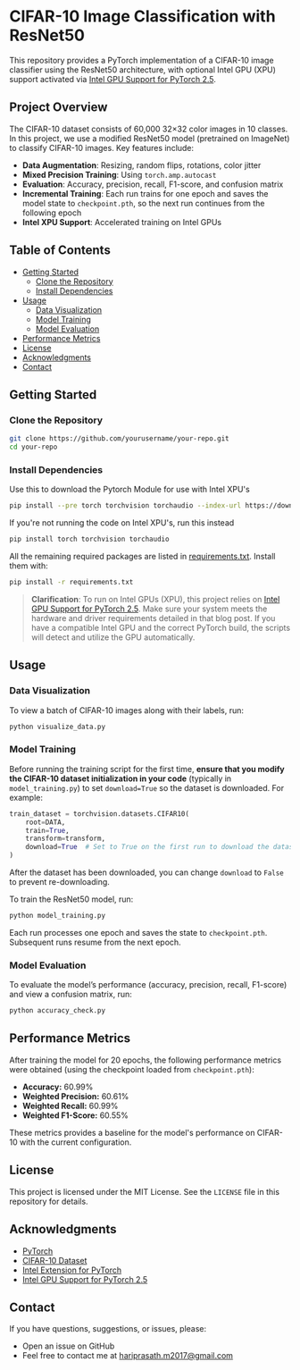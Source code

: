 # CIFAR-10 Image Classification with ResNet50

This repository provides a PyTorch implementation of a CIFAR-10 image classifier using the ResNet50 architecture, with optional Intel GPU (XPU) support activated via [Intel GPU Support for PyTorch 2.5](https://pytorch.org/blog/intel-gpu-support-pytorch-2-5/).

## Project Overview

The CIFAR-10 dataset consists of 60,000 32×32 color images in 10 classes. In this project, we use a modified ResNet50 model (pretrained on ImageNet) to classify CIFAR-10 images. Key features include:

- **Data Augmentation**: Resizing, random flips, rotations, color jitter
- **Mixed Precision Training**: Using `torch.amp.autocast`
- **Evaluation**: Accuracy, precision, recall, F1-score, and confusion matrix
- **Incremental Training**: Each run trains for one epoch and saves the model state to `checkpoint.pth`, so the next run continues from the following epoch
- **Intel XPU Support**: Accelerated training on Intel GPUs

## Table of Contents

- [Getting Started](#getting-started)
  - [Clone the Repository](#clone-the-repository)
  - [Install Dependencies](#install-dependencies)
- [Usage](#usage)
  - [Data Visualization](#data-visualization)
  - [Model Training](#model-training)
  - [Model Evaluation](#model-evaluation)
- [Performance Metrics](#performance-metrics)
- [License](#license)
- [Acknowledgments](#acknowledgments)
- [Contact](#contact)

## Getting Started

### Clone the Repository

```bash
git clone https://github.com/yourusername/your-repo.git
cd your-repo
```

### Install Dependencies

Use this to download the Pytorch Module for use with Intel XPU's

```bash
pip install --pre torch torchvision torchaudio --index-url https://download.pytorch.org/whl/nightly/xpu
```

If you're not running the code on Intel XPU's, run this instead

```bash
pip install torch torchvision torchaudio
```

All the remaining required packages are listed in [requirements.txt](requirements.txt). Install them with:

```bash
pip install -r requirements.txt
```

> **Clarification**: To run on Intel GPUs (XPU), this project relies on [Intel GPU Support for PyTorch 2.5](https://pytorch.org/blog/intel-gpu-support-pytorch-2-5/). Make sure your system meets the hardware and driver requirements detailed in that blog post. If you have a compatible Intel GPU and the correct PyTorch build, the scripts will detect and utilize the GPU automatically.

## Usage

### Data Visualization

To view a batch of CIFAR-10 images along with their labels, run:

```bash
python visualize_data.py
```

### Model Training

Before running the training script for the first time, **ensure that you modify the CIFAR-10 dataset initialization in your code** (typically in `model_training.py`) to set `download=True` so the dataset is downloaded. For example:

```python
train_dataset = torchvision.datasets.CIFAR10(
    root=DATA,
    train=True,
    transform=transform,
    download=True  # Set to True on the first run to download the dataset
)
```

After the dataset has been downloaded, you can change `download` to `False` to prevent re-downloading.

To train the ResNet50 model, run:

```bash
python model_training.py
```

Each run processes one epoch and saves the state to `checkpoint.pth`. Subsequent runs resume from the next epoch.

### Model Evaluation

To evaluate the model’s performance (accuracy, precision, recall, F1-score) and view a confusion matrix, run:

```bash
python accuracy_check.py
```

## Performance Metrics

After training the model for 20 epochs, the following performance metrics were obtained (using the checkpoint loaded from `checkpoint.pth`):

- **Accuracy:** 60.99%
- **Weighted Precision:** 60.61%
- **Weighted Recall:** 60.99%
- **Weighted F1-Score:** 60.55%

These metrics provides a baseline for the model's performance on CIFAR-10 with the current configuration.

## License

This project is licensed under the MIT License. See the `LICENSE` file in this repository for details.

## Acknowledgments

- [PyTorch](https://pytorch.org/)
- [CIFAR-10 Dataset](https://www.cs.toronto.edu/~kriz/cifar.html)
- [Intel Extension for PyTorch](https://github.com/intel/intel-extension-for-pytorch)
- [Intel GPU Support for PyTorch 2.5](https://pytorch.org/blog/intel-gpu-support-pytorch-2-5/)

## Contact

If you have questions, suggestions, or issues, please:

- Open an issue on GitHub  
- Feel free to contact me at [hariprasath.m2017@gmail.com](mailto:hariprasath.m2017@gmail.com)

